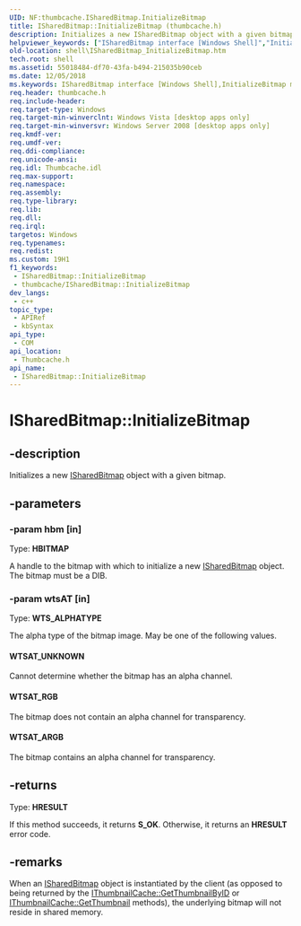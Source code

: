 ```yaml
---
UID: NF:thumbcache.ISharedBitmap.InitializeBitmap
title: ISharedBitmap::InitializeBitmap (thumbcache.h)
description: Initializes a new ISharedBitmap object with a given bitmap.
helpviewer_keywords: ["ISharedBitmap interface [Windows Shell]","InitializeBitmap method","ISharedBitmap.InitializeBitmap","ISharedBitmap::InitializeBitmap","InitializeBitmap","InitializeBitmap method [Windows Shell]","InitializeBitmap method [Windows Shell]","ISharedBitmap interface","WTSAT_ARGB","WTSAT_RGB","WTSAT_UNKNOWN","_shell__InitializeBitmap","shell.ISharedBitmap_InitializeBitmap","thumbcache/ISharedBitmap::InitializeBitmap"]
old-location: shell\ISharedBitmap_InitializeBitmap.htm
tech.root: shell
ms.assetid: 55018484-df70-43fa-b494-215035b90ceb
ms.date: 12/05/2018
ms.keywords: ISharedBitmap interface [Windows Shell],InitializeBitmap method, ISharedBitmap.InitializeBitmap, ISharedBitmap::InitializeBitmap, InitializeBitmap, InitializeBitmap method [Windows Shell], InitializeBitmap method [Windows Shell],ISharedBitmap interface, WTSAT_ARGB, WTSAT_RGB, WTSAT_UNKNOWN, _shell__InitializeBitmap, shell.ISharedBitmap_InitializeBitmap, thumbcache/ISharedBitmap::InitializeBitmap
req.header: thumbcache.h
req.include-header: 
req.target-type: Windows
req.target-min-winverclnt: Windows Vista [desktop apps only]
req.target-min-winversvr: Windows Server 2008 [desktop apps only]
req.kmdf-ver: 
req.umdf-ver: 
req.ddi-compliance: 
req.unicode-ansi: 
req.idl: Thumbcache.idl
req.max-support: 
req.namespace: 
req.assembly: 
req.type-library: 
req.lib: 
req.dll: 
req.irql: 
targetos: Windows
req.typenames: 
req.redist: 
ms.custom: 19H1
f1_keywords:
 - ISharedBitmap::InitializeBitmap
 - thumbcache/ISharedBitmap::InitializeBitmap
dev_langs:
 - c++
topic_type:
 - APIRef
 - kbSyntax
api_type:
 - COM
api_location:
 - Thumbcache.h
api_name:
 - ISharedBitmap::InitializeBitmap
---
```


# ISharedBitmap::InitializeBitmap


## -description

Initializes a new <a href="/windows/desktop/api/thumbcache/nn-thumbcache-isharedbitmap">ISharedBitmap</a> object with a given bitmap.

## -parameters

### -param hbm [in]

Type: <b>HBITMAP</b>

A handle to the bitmap with which to initialize a new <a href="/windows/desktop/api/thumbcache/nn-thumbcache-isharedbitmap">ISharedBitmap</a> object. The bitmap must be a DIB.

### -param wtsAT [in]

Type: <b>WTS_ALPHATYPE</b>

The alpha type of the bitmap image.  May be one of the following values.



#### WTSAT_UNKNOWN

Cannot determine whether the bitmap has an alpha channel.



#### WTSAT_RGB

The bitmap does not contain an alpha channel for transparency.



#### WTSAT_ARGB

The bitmap contains an alpha channel for transparency.

## -returns

Type: <b>HRESULT</b>

If this method succeeds, it returns <b xmlns:loc="http://microsoft.com/wdcml/l10n">S_OK</b>. Otherwise, it returns an <b xmlns:loc="http://microsoft.com/wdcml/l10n">HRESULT</b> error code.

## -remarks

When an <a href="/windows/desktop/api/thumbcache/nn-thumbcache-isharedbitmap">ISharedBitmap</a> object is instantiated by the client (as opposed to being returned by the <a href="/windows/desktop/api/thumbcache/nf-thumbcache-ithumbnailcache-getthumbnailbyid">IThumbnailCache::GetThumbnailByID</a> or <a href="/windows/desktop/api/thumbcache/nf-thumbcache-ithumbnailcache-getthumbnail">IThumbnailCache::GetThumbnail</a> methods), the underlying bitmap will not reside in shared memory.

